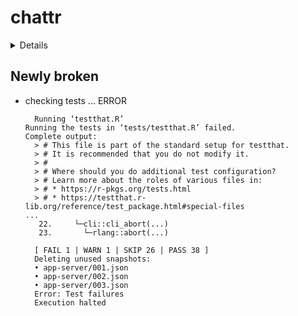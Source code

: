 # chattr

<details>

* Version: 0.3.0
* GitHub: https://github.com/mlverse/chattr
* Source code: https://github.com/cran/chattr
* Date/Publication: 2025-05-28 18:30:02 UTC
* Number of recursive dependencies: 77

Run `revdepcheck::cloud_details(, "chattr")` for more info

</details>

## Newly broken

*   checking tests ... ERROR
    ```
      Running ‘testthat.R’
    Running the tests in ‘tests/testthat.R’ failed.
    Complete output:
      > # This file is part of the standard setup for testthat.
      > # It is recommended that you do not modify it.
      > #
      > # Where should you do additional test configuration?
      > # Learn more about the roles of various files in:
      > # * https://r-pkgs.org/tests.html
      > # * https://testthat.r-lib.org/reference/test_package.html#special-files
    ...
       22.     └─cli::cli_abort(...)
       23.       └─rlang::abort(...)
      
      [ FAIL 1 | WARN 1 | SKIP 26 | PASS 38 ]
      Deleting unused snapshots:
      • app-server/001.json
      • app-server/002.json
      • app-server/003.json
      Error: Test failures
      Execution halted
    ```


